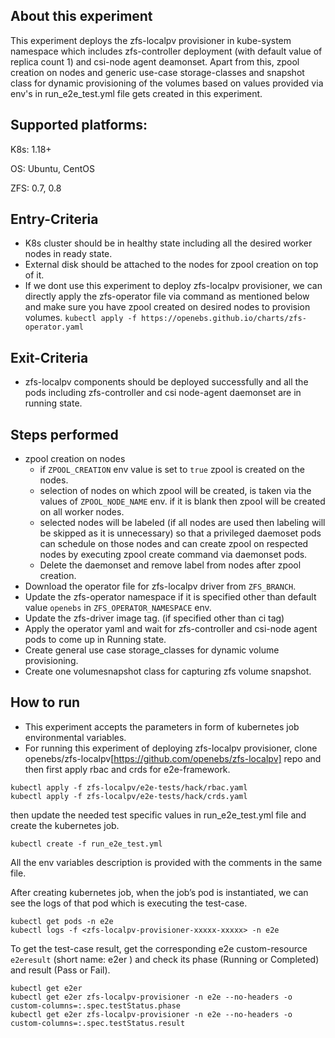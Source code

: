## About this experiment

This experiment deploys the zfs-localpv provisioner in kube-system namespace which includes zfs-controller deployment (with default value of replica count 1) and csi-node agent deamonset. Apart from this, zpool creation on nodes and generic use-case storage-classes and snapshot class for dynamic provisioning of the volumes based on values provided via env's in run_e2e_test.yml file gets created in this experiment.

## Supported platforms:

K8s: 1.18+

OS: Ubuntu, CentOS

ZFS: 0.7, 0.8

## Entry-Criteria

- K8s cluster should be in healthy state including all the desired worker nodes in ready state.
- External disk should be attached to the nodes for zpool creation on top of it.
- If we dont use this experiment to deploy zfs-localpv provisioner, we can directly apply the zfs-operator file via command as mentioned below and make sure you have zpool created on desired nodes to provision volumes.
```kubectl apply -f https://openebs.github.io/charts/zfs-operator.yaml```

## Exit-Criteria

- zfs-localpv components should be deployed successfully and all the pods including zfs-controller and csi node-agent daemonset are in running state.

## Steps performed

- zpool creation on nodes
  - if `ZPOOL_CREATION` env value is set to `true` zpool is created on the nodes.
  - selection of nodes on which zpool will be created, is taken via the values of     `ZPOOL_NODE_NAME` env. if it is blank then zpool will be created on all worker nodes.
  - selected nodes will be labeled (if all nodes are used then labeling will be skipped as it is unnecessary) so that a privileged daemoset pods can schedule on those nodes and can create zpool on respected nodes by executing zpool create command via daemonset pods.
  - Delete the daemonset and remove label from nodes after zpool creation.
- Download the operator file for zfs-localpv driver from `ZFS_BRANCH`.
- Update the zfs-operator namespace if it is specified other than default value `openebs` in `ZFS_OPERATOR_NAMESPACE` env.
- Update the zfs-driver image tag. (if specified other than ci tag)
- Apply the operator yaml and wait for zfs-controller and csi-node agent pods to come up in Running state.
- Create general use case storage_classes for dynamic volume provisioning.
- Create one volumesnapshot class for capturing zfs volume snapshot.

## How to run

- This experiment accepts the parameters in form of kubernetes job environmental variables.
- For running this experiment of deploying zfs-localpv provisioner, clone openebs/zfs-localpv[https://github.com/openebs/zfs-localpv] repo and then first apply rbac and crds for e2e-framework.
```
kubectl apply -f zfs-localpv/e2e-tests/hack/rbac.yaml
kubectl apply -f zfs-localpv/e2e-tests/hack/crds.yaml
```
then update the needed test specific values in run_e2e_test.yml file and create the kubernetes job.
```
kubectl create -f run_e2e_test.yml
```
All the env variables description is provided with the comments in the same file.

After creating kubernetes job, when the job’s pod is instantiated, we can see the logs of that pod which is executing the test-case.

```
kubectl get pods -n e2e
kubectl logs -f <zfs-localpv-provisioner-xxxxx-xxxxx> -n e2e
```
To get the test-case result, get the corresponding e2e custom-resource `e2eresult` (short name: e2er ) and check its phase (Running or Completed) and result (Pass or Fail).

```
kubectl get e2er
kubectl get e2er zfs-localpv-provisioner -n e2e --no-headers -o custom-columns=:.spec.testStatus.phase
kubectl get e2er zfs-localpv-provisioner -n e2e --no-headers -o custom-columns=:.spec.testStatus.result
```